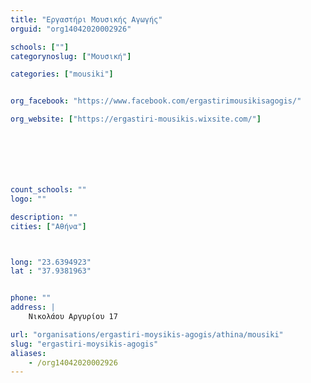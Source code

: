 ```yaml
---
title: "Εργαστήρι Μουσικής Αγωγής"
orguid: "org14042020002926"

schools: [""]
categorynoslug: ["Μουσική"]

categories: ["mousiki"]


org_facebook: "https://www.facebook.com/ergastirimousikisagogis/"

org_website: ["https://ergastiri-mousikis.wixsite.com/"]







count_schools: ""
logo: ""

description: ""
cities: ["Αθήνα"]



long: "23.6394923"
lat : "37.9381963"


phone: ""
address: |
    Νικολάου Αργυρίου 17

url: "organisations/ergastiri-moysikis-agogis/athina/mousiki"
slug: "ergastiri-moysikis-agogis"
aliases:
    - /org14042020002926
---
```




